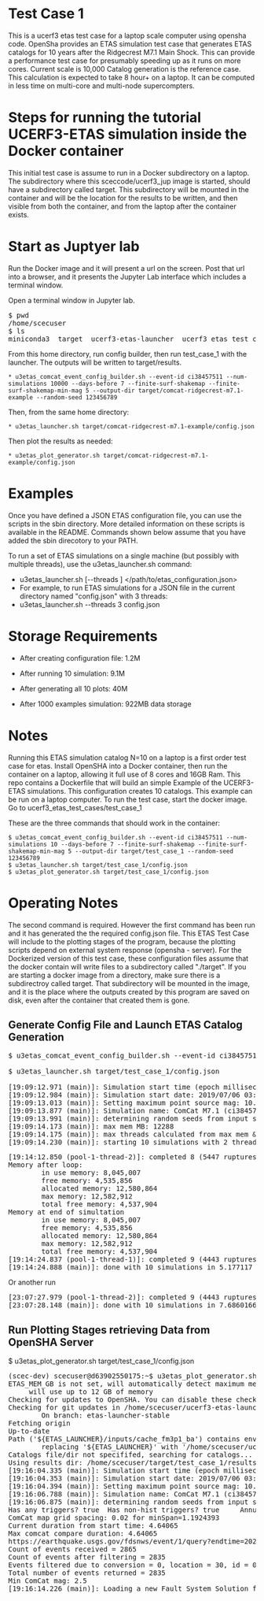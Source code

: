 # Test Case 1
This is a ucerf3 etas test case for a laptop scale computer using opensha code. OpenSha provides an ETAS simulation test case that generates ETAS catalogs for 10 years after the Ridgecrest M7.1 Main Shock. This can provide a performance test case for presumably speeding up as it runs on more cores. Current scale is 10,000 Catalog generation is the reference case. This calculation is expected to take 8 hour+ on a laptop. It can be computed in less time on multi-core and multi-node supercompters.

# Steps for running the tutorial UCERF3-ETAS simulation inside the Docker container
This initial test case is assume to run in a Docker subdirectory on a laptop. The subdirectory where this sceccode/ucerf3_jup image is started, should have a subdirectory called target. This subdirectory will be mounted in the container and will be the location for the results to be written, and then visible from both the container, and from the laptop after the container exists.

# Start as Juptyer lab
Run the Docker image and it will present a url on the screen. Post that url into a browser, and it presents the Jupyter Lab interface which includes a terminal window.

Open a terminal window in Jupyter lab.
<pre>
$ pwd
/home/scecuser
$ ls
miniconda3  target  ucerf3-etas-launcher  ucerf3_etas_test_cases
</pre>

From this home directory, run config builder, then run test_case_1 with the launcher. The outputs will be written to target/results.
````
* u3etas_comcat_event_config_builder.sh --event-id ci38457511 --num-simulations 10000 --days-before 7 --finite-surf-shakemap --finite-surf-shakemap-min-mag 5 --output-dir target/comcat-ridgecrest-m7.1-example --random-seed 123456789
````
Then, from the same home directory:
````
* u3etas_launcher.sh target/comcat-ridgecrest-m7.1-example/config.json
````
Then plot the results as needed:
````
* u3etas_plot_generator.sh target/comcat-ridgecrest-m7.1-example/config.json
````

# Examples

Once you have defined a JSON ETAS configuration file, you can use the scripts in the sbin directory. More detailed information on these scripts is available in the README. Commands shown below assume that you have added the sbin direcotory to your PATH.

To run a set of ETAS simulations on a single machine (but possibly with multiple threads), use the u3etas_launcher.sh command:
* u3etas_launcher.sh [--threads <num-threads>] </path/to/etas_configuration.json>
* For example, to run ETAS simulations for a JSON file in the current directory named "config.json" with 3 threads:
* u3etas_launcher.sh --threads 3 config.json

# Storage Requirements

* After creating configuration file: 1.2M
* After running 10 simulation: 9.1M
* After generating all 10 plots: 40M

* After 1000 examples simulation: 922MB data storage
  
# Notes

Running this ETAS simulation catalog N=10 on a laptop is a first order test case for etas. Install OpenSHA into a Docker container, then run the container on a laptop, allowing it full use of 8 cores and 16GB Ram. This repo contains a Dockerfile that will build an simple Example of the UCERF3-ETAS simulations. This configuration creates 10 catalogs. This example can be run on a laptop computer. To run the test case, start the docker image. Go to ucerf3_etas_test_cases/test_case_1

These are the three commands that should work in the container:
````
$ u3etas_comcat_event_config_builder.sh --event-id ci38457511 --num-simulations 10 --days-before 7 --finite-surf-shakemap --finite-surf-shakemap-min-mag 5 --output-dir target/test_case_1 --random-seed 123456789
$ u3etas_launcher.sh target/test_case_1/config.json
$ u3etas_plot_generator.sh target/test_case_1/config.json
````
# Operating Notes
The second command is required. However the first command has been run and it has generated the the required config.json file. This ETAS Test Case will include to the plotting stages of the program, because the plotting scripts depend on external system response (opensha - server). For the Dockerized version of this test case, these configuration files assume that the docker contain will write files to a subdirectory called "./target". If you are starting a docker image from a directory, make sure there is a subdirectroy called target. That subdirectory will be mounted in the image, and it is the place where the outputs created by this program are saved on disk, even after the container that created them is gone.

## Generate Config File and Launch ETAS Catalog Generation
<pre>
$ u3etas_comcat_event_config_builder.sh --event-id ci38457511 --num-simulations 10 --days-before 7 --finite-surf-shakemap --finite-surf-shakemap-min-mag 5 --output-dir target/test_case_1 --random-seed 123456789

$ u3etas_launcher.sh target/test_case_1/config.json

[19:09:12.971 (main)]: Simulation start time (epoch milliseconds): 1562383194040
[19:09:12.984 (main)]: Simulation start date: 2019/07/06 03:19:54 UTC
[19:09:13.013 (main)]: Setting maximum point source mag: 10.0
[19:09:13.877 (main)]: Simulation name: ComCat M7.1 (ci38457511), ShakeMap Surfaces
[19:09:13.991 (main)]: determining random seeds from input seed=123456789
[19:09:14.173 (main)]: max mem MB: 12288
[19:09:14.175 (main)]: max threads calculated from max mem & available procs: 2
[19:09:14.230 (main)]: starting 10 simulations with 2 threads
</pre>

<pre>
[19:14:12.850 (pool-1-thread-2)]: completed 8 (5447 ruptures)
Memory after loop:
        in use memory: 8,045,007
        free memory: 4,535,856
        allocated memory: 12,580,864
        max memory: 12,582,912
        total free memory: 4,537,904
Memory at end of simultation
        in use memory: 8,045,007
        free memory: 4,535,856
        allocated memory: 12,580,864
        max memory: 12,582,912
        total free memory: 4,537,904
[19:14:24.837 (pool-1-thread-1)]: completed 9 (4443 ruptures)
[19:14:24.888 (main)]: done with 10 simulations in 5.177117 minute
</pre>
Or another run
<pre>
[23:07:27.979 (pool-1-thread-2)]: completed 9 (4443 ruptures)
[23:07:28.148 (main)]: done with 10 simulations in 7.6860166 minutes
</pre>

## Run Plotting Stages retrieving Data from OpenSHA Server
$ u3etas_plot_generator.sh target/test_case_1/config.json
<pre>
(scec-dev) scecuser@d63902550175:~$ u3etas_plot_generator.sh target/test_case_1/config.json
ETAS_MEM_GB is not set, will automatically detect maximum memory as 80% of total system memory
     will use up to 12 GB of memory
Checking for updates to OpenSHA. You can disable these checks by setting the environmental variable ETAS_JAR_DISABLE_UPDATE=1
Checking for git updates in /home/scecuser/ucerf3-etas-launcher/opensha/git/opensha
        On branch: etas-launcher-stable
Fetching origin
Up-to-date
Path ('${ETAS_LAUNCHER}/inputs/cache_fm3p1_ba') contains environmental variable ('ETAS_LAUNCHER')
        replacing '${ETAS_LAUNCHER}' with '/home/scecuser/ucerf3-etas-launcher': /home/scecuser/ucerf3-etas-launcher/inputs/cache_fm3p1_ba
Catalogs file/dir not specififed, searching for catalogs...
Using results dir: /home/scecuser/target/test_case_1/results
[19:16:04.335 (main)]: Simulation start time (epoch milliseconds): 1562383194040
[19:16:04.353 (main)]: Simulation start date: 2019/07/06 03:19:54 UTC
[19:16:04.394 (main)]: Setting maximum point source mag: 10.0
[19:16:06.788 (main)]: Simulation name: ComCat M7.1 (ci38457511), ShakeMap Surfaces
[19:16:06.875 (main)]: determining random seeds from input seed=123456789
Has any triggers? true  Has non-hist triggers? true     Annualize MFD? false
ComCat map grid spacing: 0.02 for minSpan=1.1924393
Current duration from start time: 4.64065
Max comcat compare duration: 4.64065
https://earthquake.usgs.gov/fdsnws/event/1/query?endtime=2024-02-25T03:16:08.179Z&format=geojson&limit=20000&maxdepth=24.000&maxlatitude=36.33719&maxlongitude=-116.84279&mindepth=-10.000&minlatitude=35.14475&minlongitude=-118.26629&minmagnitude=2.500&orderby=time&starttime=2019-07-06T03:19:54.040Z
Count of events received = 2865
Count of events after filtering = 2835
Events filtered due to conversion = 0, location = 30, id = 0
Total number of events returned = 2835
Min ComCat mag: 2.5
[19:16:14.226 (main)]: Loading a new Fault System Solution from /home/scecuser/ucerf3-etas-launcher/inputs/2013_05_10-ucerf3p3-production-10runs_COMPOUND_SOL_FM3_1_SpatSeisU3_MEAN_BRANCH_AVG_SOL.zip
</pre>

